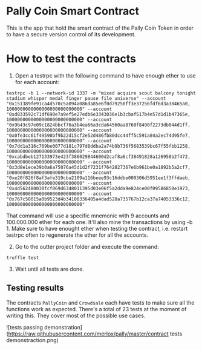 # Pally Coin Smart Contract

This is the app that hold the smart contract of the Pally Coin Token in order to
have a secure version control of its development.

# How to test the contracts

1. Open a testrpc with the following command to have enough ether to use for each account:

```
testrpc -b 1 --network-id 1337 -m "mixed acquire scout balcony tonight stadium whisper medal finger pause file universe" --account "0x151389fe91ca4d570c5a094a086da85e6f0d79258ff3e37256fdf6d3a38465a0, 1000000000000000000000000000" --account "0xd833592c71df690e7a9ef5e27edb6e3343036e1b3cbaf517b4e57d1d1b47365e, 1000000000000000000000000000" --account "0x9b43c97e09c1824bbcf76a3b4ea66a3cda64560aa8760f8490f2273db044d1ff, 1000000000000000000000000000" --account "0x0fe3cc61f49590bf9b22d15cf2e52d486fb80dcc44ff5c591a84a2ec74d95fe7, 1000000000000000000000000000" --account "0x7dd1a316c769be0077d181c797d8ddba2a74b9b736f5683539bc67f55fbb1258, 1000000000000000000000000000" --account "0xcabdbeb127133973e423f386029844600d2caf8a6cf38491828a126958b2f472, 1000000000000000000000000000" --account "0x3d8e1ece39b0a6a75076a45d1d2f7231f7642827367e6b961be0a1892b5a2cf7, 1000000000000000000000000000" --account "0xe20f826f8af3afe319cba2109a116beee93c16ddbe000306d5951ee1f3ffdaeb, 1000000000000000000000000000" --account "0x4d562480030fcf069d6348011395d03e06f5a2dda9e824ce00f09586850e1973, 1000000000000000000000000000" --account "0x767c58015a0b9523d4b34108336405a4dad528a735767b12ca37a74053336c12, 1000000000000000000000000000"
```

That command will use a specific mnemonic with 9 accounts and 100.000.000 ether for each one. It'll also mine the transactions by using -b 1.
Make sure to have enought ether when testing the contract, i.e. restart testrpc often to regenerate the ether for all the accounts.

2. Go to the outter project folder and execute the command:

```
truffle test
```

3. Wait until all tests are done.

## Testing results

The contracts `PallyCoin` and `Crowdsale` each have tests to make sure all the functions work as expected.
There's a total of 23 tests at the moment of writing this. They cover most of the possible use cases.

![tests passing demonstration](https://raw.githubusercontent.com/merlox/pally/master/contract tests demonstraction.png)
